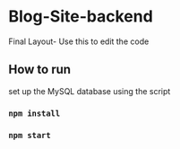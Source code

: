 # Blog-Site-backend
Final Layout- Use this to edit the code

## How to run

set up the MySQL database using the script

### `npm install` 
### `npm start` 
